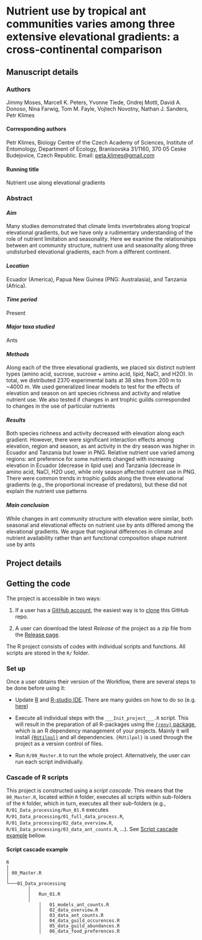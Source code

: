# Nutrient use by tropical ant communities varies among three extensive elevational gradients: a cross-continental comparison

## Manuscript details

### Authors

Jimmy Moses, Marcell K. Peters, Yvonne Tiede, Ondrej Mottl, David A. Donoso, Nina Farwig, Tom M. Fayle, Vojtech Novotny, Nathan J. Sanders, Petr Klimes

#### Corresponding authors

Petr Klimes, Biology Centre of the Czech Academy of Sciences, Institute of Entomology, Department of Ecology, Branisovska 31/1160, 370 05 Ceske Budejovice, Czech Republic. Email: <peta.klimes@gmail.com>

#### Running title

Nutrient use along elevational gradients

### Abstract

#### *Aim*

Many studies demonstrated that climate limits invertebrates along tropical elevational gradients, but we have only a rudimentary understanding of the role of nutrient limitation and seasonality. Here we examine the relationships between ant community structure, nutrient use and seasonality along three undisturbed elevational gradients, each from a different continent.

#### *Location*

Ecuador (America), Papua New Guinea (PNG: Australasia), and Tanzania (Africa).

#### *Time period*

Present

#### *Major taxa studied*

Ants

#### *Methods*

Along each of the three elevational gradients, we placed six distinct nutrient types (amino acid, sucrose, sucrose + amino acid, lipid, NaCl, and H2O). In total, we distributed 2370 experimental baits at 38 sites from 200 m to ~4000 m. We used generalized linear models to test for the effects of elevation and season on ant species richness and activity and relative nutrient use. We also tested if changes in ant trophic guilds corresponded to changes in the use of particular nutrients

#### *Results*

Both species richness and activity decreased with elevation along each gradient. However, there were significant interaction effects among elevation, region and season, as ant activity in the dry season was higher in Ecuador and Tanzania but lower in PNG. Relative nutrient use varied among regions: ant preference for some nutrients changed with increasing elevation in Ecuador (decrease in lipid use) and Tanzania (decrease in amino acid, NaCl, H2O use), while only season affected nutrient use in PNG. There were common trends in trophic guilds along the three elevational gradients (e.g., the proportional increase of predators), but these did not explain the nutrient use patterns

#### *Main conclusion*

While changes in ant community structure with elevation were similar, both seasonal and elevational effects on nutrient use by ants differed among the elevational gradients. We argue that regional differences in climate and nutrient availability rather than ant functional composition shape nutrient use by ants

## Project details

## Getting the code

The project is accessible in two ways:
  
  1. If a user has a [GitHub account](https://github.com/), the easiest way is to [clone](https://happygitwithr.com/clone.html) this GitHub repo.
  
  2. A user can download the latest *Release* of the project as a zip file from the [Release page](https://github.com/OndrejMottl/Ant_Nutrient_use/releases).

The R project consists of codes with individual scripts and functions. All scripts are stored in the `R/` folder.

### Set up

Once a user obtains their version of the Workflow, there are several steps to be done before using it:

- Update [R](https://en.wikipedia.org/wiki/R_(programming_language)) and [R-studio IDE](https://posit.co/products/open-source/rstudio/). There are many guides on how to do so (e.g. [here](https://jennhuck.github.io/workshops/install_update_R.html))

- Execute all individual steps with the `___Init_project___.R` script. This will result in the preparation of all R-packages using the [`{renv}` package](https://rstudio.github.io/renv/articles/renv.html), which is an R dependency management of your projects. Mainly it will install [`{RUtilpol}`](https://github.com/HOPE-UIB-BIO/R-Utilpol-package) and all dependencies. `{RUtilpol}` is used through the project as a version control of files.

- Run `R/00_Master.R` to run the whole project. Alternatively, the user can run each script individually.

### Cascade of R scripts

This project is constructed using a *script cascade*. This means that the `00_Master.R`, located within `R` folder, executes all scripts within sub-folders of the `R` folder, which in turn, executes all their sub-folders (e.g., `R/01_Data_processing/Run_01.R` executes `R/01_Data_processing/01_full_data_process.R`, `R/01_Data_processing/02_data_overview.R`, `R/01_Data_processing/03_data_ant_counts.R`, ...). See [Script cascade example](#script-cascade-example) bellow.

#### Script cascade example

```{r}
R
│
│ 00_Master.R
│
└───01_Data_processing
        │
        │   Run_01.R
        │
            │   01_models_ant_counts.R
            │   02_data_overview.R
            │   03_data_ant_counts.R
            │   04_data_guild_occurences.R
            │   05_data_guild_abundances.R
            │   06_data_food_preferences.R
                

```
